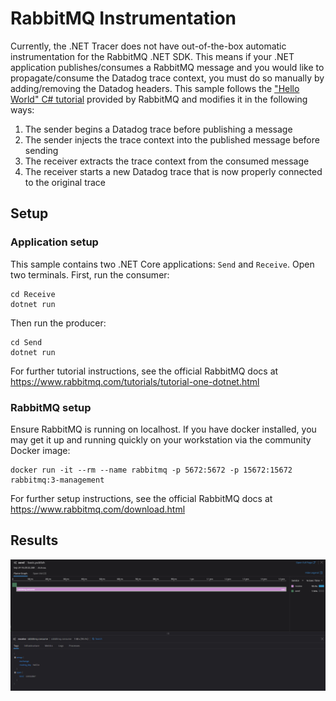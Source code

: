# RabbitMQ Instrumentation
Currently, the .NET Tracer does not have out-of-the-box automatic instrumentation for the RabbitMQ .NET SDK. This means if your .NET application publishes/consumes a RabbitMQ message and you would like to propagate/consume the Datadog trace context, you must do so manually by adding/removing the Datadog headers. This sample follows the ["Hello World" C# tutorial](https://www.rabbitmq.com/tutorials/tutorial-one-dotnet.html) provided by RabbitMQ and modifies it in the following ways:

1. The sender begins a Datadog trace before publishing a message
1. The sender injects the trace context into the published message before sending
1. The receiver extracts the trace context from the consumed message
1. The receiver starts a new Datadog trace that is now properly connected to the original trace

## Setup
### Application setup
This sample contains two .NET Core applications: `Send` and `Receive`. Open two terminals. First, run the consumer:

```
cd Receive
dotnet run
```

Then run the producer:
```
cd Send
dotnet run
```

For further tutorial instructions, see the official RabbitMQ docs at https://www.rabbitmq.com/tutorials/tutorial-one-dotnet.html

### RabbitMQ setup
Ensure RabbitMQ is running on localhost. If you have docker installed, you may get it up and running quickly on your workstation via the community Docker image:

```
docker run -it --rm --name rabbitmq -p 5672:5672 -p 15672:15672 rabbitmq:3-management
```

For further setup instructions, see the official RabbitMQ docs at https://www.rabbitmq.com/download.html

## Results
![Datadog UI with one RabbitMQ producer span and one RabbitMQ consumer span](./rabbitmq-trace-ui.png)